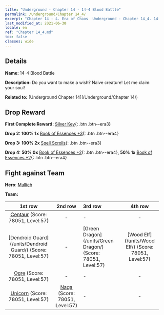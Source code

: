 ```yaml
---
title: "Underground - Chapter 14 - 14-4 Blood Battle"
permalink: /Underground/Chapter 14_4/
excerpt: "Chapter 14 - 4. Era of Chaos  Underground - Chapter 14_4. 14-4 Blood Battle"
last_modified_at: 2021-06-30
locale: en
ref: "Chapter 14_4.md"
toc: false
classes: wide
---
```


## Details

 **Name:** 14-4 Blood Battle

 **Description:** Do you want to make a wish? Naive creature! Let me claim your soul!

 **Related to:** [Underground Chapter 14](/Underground/Chapter 14/)

## Drop Reward

 **First Complete Reward:** [Silver Key](/Items/con_693/){: .btn .btn--era3}

 **Drop 2:** **100% 1x** [Book of Essences +3](/Items/mat_60/){: .btn .btn--era4}

 **Drop 3:** **100% 2x** [Spell Scrolls](/Items/con_694/){: .btn .btn--era3}

 **Drop 4:** **50% 0x** [Book of Essences +2](/Items/mat_53/){: .btn .btn--era4}, **50% 1x** [Book of Essences +2](/Items/mat_53/){: .btn .btn--era4}


## Fight against Team
 **Hero:** [Mullich](/heroes/Mullich/)

 **Team:**


  | 1st row | 2nd row | 3rd row | 4th row |
  |:----:|:----:|:----|:----:|
  | [Centaur](/units/Centaur/) (Score: 78051, Level:57)  | - | - | - |
  | [Dendroid Guard](/units/Dendroid Guard/) (Score: 78051, Level:57)  | - | [Green Dragon](/units/Green Dragon/) (Score: 78051, Level:57)  | [Wood Elf](/units/Wood Elf/) (Score: 78051, Level:57)  |
  | [Ogre](/units/Ogre/) (Score: 78051, Level:57)  | - | - | - |
  | [Unicorn](/units/Unicorn/) (Score: 78051, Level:57)  | [Naga](/units/Naga/) (Score: 78051, Level:57)  | - | - |


